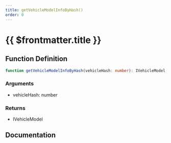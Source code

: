 ```yaml
---
title: getVehicleModelInfoByHash()
order: 0
---
```


# {{ $frontmatter.title }}

## Function Definition

```ts
function getVehicleModelInfoByHash(vehicleHash: number): IVehicleModel;
```

### Arguments

* vehicleHash: number

### Returns

* IVehicleModel

## Documentation

<!--@include: ./parts/getVehicleModelInfoByHash.md-->
